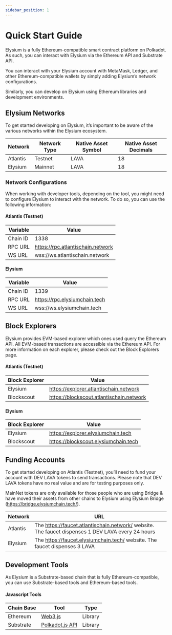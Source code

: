 ```yaml
---
sidebar_position: 1
---
```


# Quick Start Guide

Elysium is a fully Ethereum-compatible smart contract platform on Polkadot. As such, you can interact with Elysium via
the Ethereum API and Substrate API.

You can interact with your Elysium account with MetaMask, Ledger, and other Ethereum-compatible wallets by simply adding
Elysium’s network configurations.

Similarly, you can develop on Elysium using Ethereum libraries and development environments.

## Elysium Networks

To get started developing on Elysium, it’s important to be aware of the various networks within the Elysium ecosystem.

| Network  | Network Type | Native Asset Symbol | Native Asset Decimals |
|----------|--------------|---------------------|-----------------------|
| Atlantis | Testnet      | LAVA                | 18                    |
| Elysium  | Mainnet      | LAVA                | 18                    |

### Network Configurations

When working with developer tools, depending on the tool, you might need to configure Elysium to interact with the
network. To do so, you can use the following information:

#### Atlantis (Testnet)

| Variable | Value	                            | 
|----------|-----------------------------------|
| Chain ID | 1338                              | 
| RPC URL  | https://rpc.atlantischain.network |
| WS URL   | wss://ws.atlantischain.network    |

#### Elysium

| Variable | Value	                        | 
|----------|-------------------------------|
| Chain ID | 1339                          | 
| RPC URL  | https://rpc.elysiumchain.tech |
| WS URL   | wss://ws.elysiumchain.tech    |

## Block Explorers

Elysium provides EVM-based explorer which ones used query the Ethereum API. All EVM-based transactions are accessible
via the Ethereum API. For more information on each explorer, please check out the Block Explorers page.

#### Atlantis (Testnet)

| Block Explorer | Value	                                   | 
|----------------|------------------------------------------|
| Elysium        | https://explorer.atlantischain.network   | 
| Blockscout     | https://blockscout.atlantischain.network |

#### Elysium

| Block Explorer | Value	                               | 
|----------------|--------------------------------------|
| Elysium        | https://explorer.elysiumchain.tech   | 
| Blockscout     | https://blockscout.elysiumchain.tech |

## Funding Accounts

To get started developing on Atlantis (Testnet), you’ll need to fund your account with DEV LAVA tokens to send
transactions.
Please note that DEV LAVA tokens have no real value and are for testing purposes only.

MainNet tokens are only available for those people who are using Bridge & have moved their assets from other chains to
Elysium using Elysium Bridge (https://bridge.elysiumchain.tech/).

| Network  | URL	                                                                                              | 
|----------|---------------------------------------------------------------------------------------------------|
| Atlantis | The https://faucet.atlantischain.network/ website. The faucet dispenses 1 DEV LAVA every 24 hours | 
| Elysium  | The https://faucet.elysiumchain.tech/ website. The faucet dispenses 3 LAVA                        |

## Development Tools

As Elysium is a Substrate-based chain that is fully Ethereum-compatible, you can use Substrate-based tools and
Ethereum-based tools.

#### Javascript Tools

| Chain Base | Tool                                                  | Type    |
|------------|-------------------------------------------------------|---------|
| Ethereum   | [Web3.js ](https://web3js.readthedocs.io/en/v1.10.0/) | Library |
| Substrate  | [Polkadot.js API](https://polkadot.js.org/docs/api/)  | Library |
